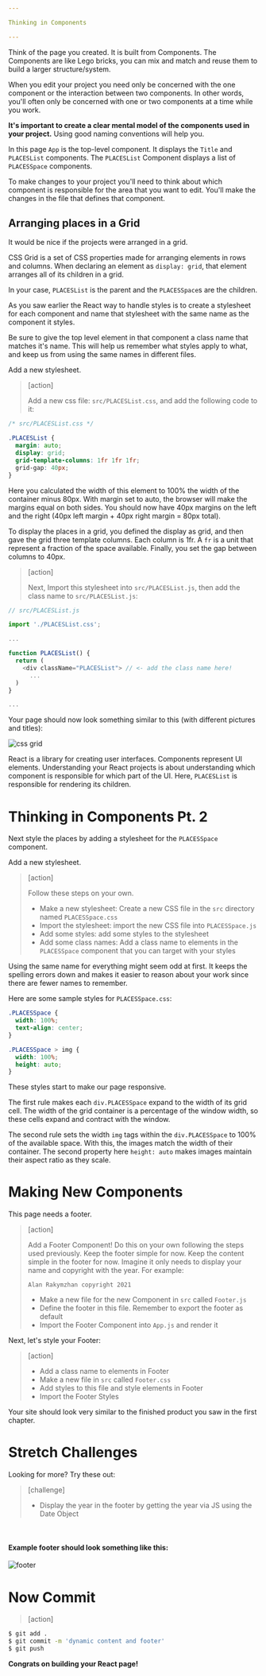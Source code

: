 ```yaml
---

Thinking in Components

---
```


Think of the page you created. It is built from Components. The Components are like Lego bricks, you can mix and match and reuse them to build a larger structure/system.

When you edit your project you need only be concerned with the one component or the interaction between two components. In other words, you'll often only be concerned with one or two components at a time while you work.

**It's important to create a clear mental model of the components used in your project.** Using good naming conventions will help you.

In this page `App` is the top-level component. It displays the `Title` and `PLACESList` components. The `PLACESList` Component displays a list of `PLACESSpace` components.

To make changes to your project you'll need to think about which component is responsible for the area that you want to edit. You'll make the changes in the file that defines that component.

## Arranging places in a Grid

It would be nice if the projects were arranged in a grid.

CSS Grid is a set of CSS properties made for arranging elements in rows and columns. When declaring an element as `display: grid`, that element arranges all of its children in a grid.

In your case, `PLACESList` is the parent and the `PLACESSpace`s are the children.

As you saw earlier the React way to handle styles is to create a stylesheet for each component and name that stylesheet with the same name as the component it styles.

Be sure to give the top level element in that component a class name that matches it's name. This will help us remember what styles apply to what, and keep us from using the same names in different files.

Add a new stylesheet.

> [action]
>
> Add a new css file: `src/PLACESList.css`, and add the following code to it:
>
```css
/* src/PLACESList.css */

.PLACESList {
  margin: auto;
  display: grid;
  grid-template-columns: 1fr 1fr 1fr;
  grid-gap: 40px;
}
```

Here you calculated the width of this element to 100% the width of the container minus 80px. With margin set to auto, the browser will make the margins equal on both sides. You should now have 40px margins on the left and the right (40px left margin + 40px right margin = 80px total).

To display the places in a grid, you defined the display as grid, and then gave the grid three template columns. Each column is 1fr. A `fr` is a unit that represent a fraction of the space available. Finally, you set the gap between columns to 40px.

> [action]
>
> Next, Import this stylesheet into `src/PLACESList.js`, then add the class name to `src/PLACESList.js`:

```js
// src/PLACESList.js

import './PLACESList.css';

...

function PLACESList() {
  return (
    <div className="PLACESList"> // <- add the class name here!
      ...
  )
}

...
```

Your page should now look something similar to this (with different pictures and titles):

![css grid](./assets/css-grid.png)

React is a library for creating user interfaces. Components represent UI elements. Understanding your React projects is about understanding which component is responsible for which part of the UI. Here, `PLACESList` is responsible for rendering its children.

# Thinking in Components Pt. 2

Next style the places by adding a stylesheet for the `PLACESSpace` component.

Add a new stylesheet.

> [action]
>
> Follow these steps on your own.
>
> - Make a new stylesheet: Create a new CSS file in the `src` directory named `PLACESSpace.css`
> - Import the stylesheet: import the new CSS file into `PLACESSpace.js`
> - Add some styles: add some styles to the stylesheet
> - Add some class names: Add a class name to elements in the `PLACESSpace` component that you can target with your styles

Using the same name for everything might seem odd at first. It keeps the spelling errors down and makes it easier to reason about your work since there are fewer names to remember.

Here are some sample styles for `PLACESSpace.css`:

```CSS
.PLACESSpace {
  width: 100%;
  text-align: center;
}

.PLACESSpace > img {
  width: 100%;
  height: auto;
}
```

These styles start to make our page responsive.

The first rule makes each `div.PLACESSpace` expand to the width of its grid cell. The width of the grid container is a percentage of the window width, so these cells expand and contract with the window.

The second rule sets the width `img` tags within the `div.PLACESSpace` to 100% of the available space. With this, the images match the width of their container. The second property here `height: auto` makes images maintain their aspect ratio as they scale.


# Making New Components

This page needs a footer.

> [action]
>
> Add a Footer Component! Do this on your own following the steps used previously. Keep the footer simple for now. Keep the content simple in the footer for now. Imagine it only needs to display your name and copyright with the year. For example:
>
> `Alan Rakymzhan copyright 2021`
>
> - Make a new file for the new Component in `src` called `Footer.js`
> - Define the footer in this file. Remember to export the footer as default
> - Import the Footer Component into `App.js` and render it

Next, let's style your Footer:

> [action]
>
> - Add a class name to elements in Footer
> - Make a new file in `src` called `Footer.css`
> - Add styles to this file and style elements in Footer
> - Import the Footer Styles

Your site should look very similar to the finished product you saw in the first chapter.

# Stretch Challenges

Looking for more? Try these out:

> [challenge]
>
> - Display the year in the footer by getting the year via JS using the Date Object

<br>

#### Example footer should look something like this:

![footer](assets/footer.png)


# Now Commit

>[action]
>
```bash
$ git add .
$ git commit -m 'dynamic content and footer'
$ git push
```

**Congrats on building your React page!**
